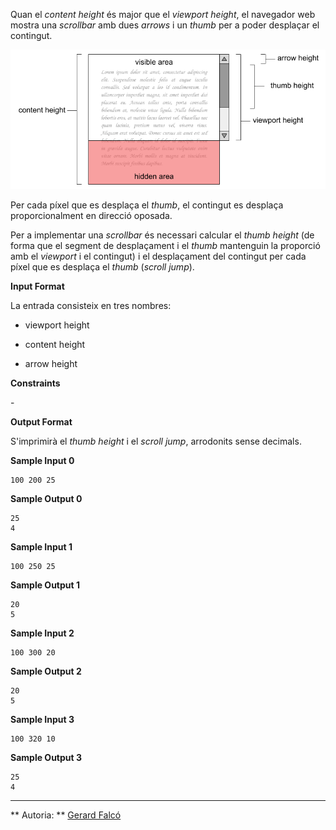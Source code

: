 Quan el *content height* és major que el *viewport height*, el navegador
web mostra una *scrollbar* amb dues *arrows* i un *thumb* per a poder
desplaçar el contingut.

![image](1556406792-3075a3c4c3-scrollbar1.png)

Per cada píxel que es desplaça el *thumb*, el contingut es desplaça
proporcionalment en direcció oposada.

Per a implementar una *scrollbar* és necessari calcular el *thumb
height* (de forma que el segment de desplaçament i el *thumb* mantenguin
la proporció amb el *viewport* i el contingut) i el desplaçament del
contingut per cada píxel que es desplaça el *thumb* (*scroll jump*).

**Input Format**

La entrada consisteix en tres nombres:

  - viewport height

  - content height

  - arrow height

**Constraints**

\-

**Output Format**

S'imprimirà el *thumb height* i el *scroll jump*, arrodonits sense
decimals.

**Sample Input 0**

    100 200 25

**Sample Output 0**

    25
    4

**Sample Input 1**

    100 250 25

**Sample Output 1**

    20
    5

**Sample Input 2**

    100 300 20

**Sample Output 2**

    20
    5

**Sample Input 3**

    100 320 10

**Sample Output 3**

    25
    4

----------

** Autoria: **
[Gerard Falcó](https://github.com/gerardfp)
